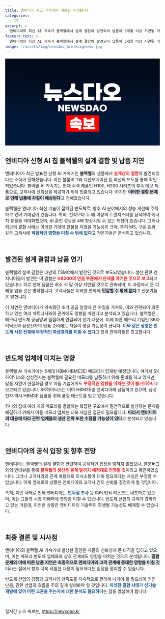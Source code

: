 ```yaml
---
title: 엔비디아 사고 서학개미 대혼란 시작됐다!
categories:
  - IT
excerpt: >
  엔비디아의 최신 AI 가속기 블랙웰에서 설계 결함이 발견되어 납품이 3개월 이상 지연될 가능성이 큽니다. 이로 인해 주요 고객사들, 즉 MS와 구글 등의 주문에도 영향이 미칠 전망입니다. 엔비디아는 연말까지 생산 계획을 유지하겠다고 밝혔으나, 이번 사태가 메모리반도체 업계에도 부정적 영향을 줄 것으로 보입니다.
feature_text: >
  엔비디아의 최신 AI 가속기 블랙웰에서 설계 결함이 발견되어 납품이 3개월 이상 지연될 가능성이 큽니다. 이로 인해 주요 고객사들, 즉 MS와 구글 등의 주문에도 영향이 미칠 전망입니다. 엔비디아는 연말까지 생산 계획을 유지하겠다고 밝혔으나, 이번 사태가 메모리반도체 업계에도 부정적 영향을 줄 것으로 보입니다.
image: '/assets/img/newsdao_breakingnews.jpg'
---
```


<p><img src="/assets/img/newsdao_breakingnews.jpg" alt="bookingtag 속보" /></p>

<h2 data-ke-size="size26">엔비디아 신형 AI 칩 블랙웰의 설계 결함 및 납품 지연</h2>

<p data-ke-size="size16">엔비디아가 최근 발표한 신형 AI 가속기인 <b>블랙웰</b>의 샘플에서 <b><span style="color: #ee2323;">설계상의 결함</span></b>이 발견되었다는 소식이 전해졌습니다. 이는 블룸버그와 디인포메이션 등 외신의 보도를 통해 확인되었습니다. 블랙웰 AI 가속기는 현재 주력 제품인 H100, H200 시리즈의 후속 데모 제품으로, 고객사에 신뢰성을 제공하기 위해 집중되고 있습니다. 하지만 <b><span style="background-color: #21538527;">이러한 결함 문제로 인해 납품에 차질이 예상된다</span></b>고 전해졌습니다.</p>

<p data-ke-size="size16">블랙웰은 엔비디아 최신 기술이 집약된 반도체로, 향후 AI 분야에서의 성능 개선에 주력하고 있어 기대감이 컸습니다. 특히, 전작보다 두 배 이상의 트랜지스터를 집적하여 에너지 효율을 극대화했으며, AI 훈련 성능을 4배 향상시킬 수 있는 특징이 있습니다. 그러나 최근의 결함 사태는 이러한 기대에 찬물을 끼얹을 가능성이 크며, 특히 MS, 구글 등과 같은 고객사에 <b><span style="color: #1a5490;">직접적인 영향을 미칠 수 밖에 없다</span></b>고 전문가들은 분석하고 있습니다.</p>

<p data-ke-size="size16">&nbsp;</p>

<h2 data-ke-size="size26">발견된 설계 결함과 납품 연기</h2>

<p data-ke-size="size16">블랙웰의 설계 결함은 대만의 TSMC에서 발견된 것으로 보도되었습니다. 생산 관련 엔지니어들이 발견한 이 결함은 <b><span style="color: #ee2323;">GB200의 연결 부품에서 문제를 야기한 것으로 보고</span></b>되고 있습니다. 이로 인해 납품은 최소 석 달 이상 지연될 것으로 관측되며, 이 과정에서 큰 피해를 입을 것은 명확합니다. 고객사들은 이러한 변화에 <b><span style="background-color: #21538527;">민감할 수 밖에 없다</span></b>고 전문가들은 말합니다.</p>

<p data-ke-size="size16">이 지연은 엔비디아가 약속했던 초기 공급 일정에 큰 차질을 가져와, 이와 관련되어 의존하고 있는 여러 파트너사와의 관계에도 영향을 미친다고 분석되고 있습니다. 블랙웰은 메모리 반도체 공급망과 밀접하게 연결되어 있기 때문에, 이에 따른 메모리 기업인 SK하이닉스와 삼성전자의 납품 준비에도 차질이 생길 가능성이 큽니다. <b><span style="color: #1a5490;">이와 같은 상황은 반도체 시장 전체에 부정적인 파급효과를 미칠 수 있다</span></b>고 업계 관계자들은 경고합니다.</p>

<p data-ke-size="size16">&nbsp;</p>

<h2 data-ke-size="size26">반도체 업체에 미치는 영향</h2>

<p data-ke-size="size16">블랙웰 AI 가속기에는 5세대 HBM(HBME3E) 메모리가 탑재될 예정입니다. 여기서 SK하이닉스와 삼성전자는 블랙웰에 필요한 메모리를 납품하기 위해 준비를 하고 있지만, 납품 지연이 현실화될 경우 이들 기업에게도 <b><span style="color: #ee2323;">부정적인 영향을 미치는 것이 불가피하다</span></b>고 보고되고 있습니다. SK하이닉스는 이미 HBM3E를 엔비디아에 납품하고 있으며, 삼성전자 역시 HBM3E 납품을 위해 품질 테스트를 받고 있습니다.</p>

<p data-ke-size="size16">하나의 칩에 여러 개의 메모리를 결합하는 복잡한 구조에서 필연적으로 발생하는 문제를 해결하기 위해서 이들 메모리 업체는 더욱 세심한 접근이 필요합니다. <b><span style="background-color: #21538527;">따라서 엔비디아의 대응에 따라 관련 업체들의 생산 전략 또한 수정될 가능성이 있다</span></b>고 분석되고 있습니다.</p>

<p data-ke-size="size16">&nbsp;</p>

<h2 data-ke-size="size26">엔비디아의 공식 입장 및 향후 전망</h2>

<p data-ke-size="size16">엔비디아는 블랙웰의 설계 결함과 관련하여 공식적인 입장을 밝혀지 않았으나, 블룸버그와의 인터뷰를 통해 <b><span style="color: #ee2323;">블랙웰의 생산은 올해 말까지 예정대로 진행될 것</span></b>이라고 확인하였습니다. 그러나 고객사와의 관계 바탕으로 의사소통이 더욱 필요하다는 사실은 부정할 수 없습니다. 이제 앞으로의 상황은 엔비디아와 고객사 간의 신뢰를 결정하게 될 것입니다.</p>

<p data-ke-size="size16">특히, 이번 사태로 인해 엔비디아는 <b><span style="color: #1a5490;">반독점 조사</span></b> 등 여러 법적 리스크도 내포하고 있으며, 이는 그들의 시장 지배력에 영향을 미칠 수 있습니다. 반도체 산업의 규제가 강화되고 있는 가운데, 이러한 상황은 엔비디아의 기술력이 희생될 가능성도 배제할 수 없습니다.</p>

<p data-ke-size="size16">&nbsp;</p>

<h2 data-ke-size="size26">최종 결론 및 시사점</h2>

<p data-ke-size="size16">엔비디아의 블랙웰 AI 가속기에 발생한 결함은 제품의 신뢰성에 큰 타격을 입히고 있으며, 이는 메모리 반도체 업체와의 상호 관계에도 영향을 미치는 것으로 분석됩니다. <b><span style="background-color: #21538527;">결함 문제와 이에 따른 납품 지연은 최종적으로 엔비디아와 고객 관계에 중대한 영향을 미칠 것</span></b>이라는 점에서 향후 더욱 세밀한 대응이 필요하다는 입장을 정리할 수 있습니다. </p>

<p data-ke-size="size16">반도체 산업의 경쟁과 고객사의 만족도를 지속적으로 관리해 나가야 할 필요성이 커진 만큼, 관련 산업의 흐름을 주의 깊게 살펴봐야 할 것입니다. <b><span style="color: #1a5490;">이러한 결함 사태가 신기술 개발에 있어 어떤 교훈을 주는지에 대한 분석도 필요하다</span></b>는 점을 명심해야 합니다.</p>

<p data-ke-size="size16">&nbsp;</p>
실시간 뉴스 속보는, <a href="https://newsdao.kr" rel="dofollow">https://newsdao.kr</a>


